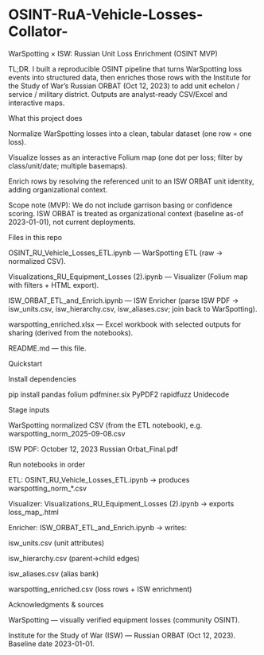 # OSINT-RuA-Vehicle-Losses-Collator-


WarSpotting × ISW: Russian Unit Loss Enrichment (OSINT MVP)

TL;DR. I built a reproducible OSINT pipeline that turns WarSpotting loss events into structured data, then enriches those rows with the Institute for the Study of War’s Russian ORBAT (Oct 12, 2023) to add unit echelon / service / military district. Outputs are analyst-ready CSV/Excel and interactive maps.



What this project does

Normalize WarSpotting losses into a clean, tabular dataset (one row = one loss).

Visualize losses as an interactive Folium map (one dot per loss; filter by class/unit/date; multiple basemaps).

Enrich rows by resolving the referenced unit to an ISW ORBAT unit identity, adding organizational context.

Scope note (MVP): We do not include garrison basing or confidence scoring. ISW ORBAT is treated as organizational context (baseline as-of 2023-01-01), not current deployments.




Files in this repo

OSINT_RU_Vehicle_Losses_ETL.ipynb — WarSpotting ETL (raw → normalized CSV).

Visualizations_RU_Equipment_Losses (2).ipynb — Visualizer (Folium map with filters + HTML export).

ISW_ORBAT_ETL_and_Enrich.ipynb — ISW Enricher (parse ISW PDF → isw_units.csv, isw_hierarchy.csv, isw_aliases.csv; join back to WarSpotting).

warspotting_enriched.xlsx — Excel workbook with selected outputs for sharing (derived from the notebooks).

README.md — this file.


Quickstart


Install dependencies

pip install pandas folium pdfminer.six PyPDF2 rapidfuzz Unidecode


Stage inputs

WarSpotting normalized CSV (from the ETL notebook), e.g. warspotting_norm_2025-09-08.csv

ISW PDF: October 12, 2023 Russian Orbat_Final.pdf

Run notebooks in order

ETL: OSINT_RU_Vehicle_Losses_ETL.ipynb → produces warspotting_norm_*.csv

Visualizer: Visualizations_RU_Equipment_Losses (2).ipynb → exports loss_map_<run>.html

Enricher: ISW_ORBAT_ETL_and_Enrich.ipynb → writes:

isw_units.csv (unit attributes)

isw_hierarchy.csv (parent→child edges)

isw_aliases.csv (alias bank)

warspotting_enriched.csv (loss rows + ISW enrichment)







Acknowledgments & sources

WarSpotting — visually verified equipment losses (community OSINT).

Institute for the Study of War (ISW) — Russian ORBAT (Oct 12, 2023). Baseline date 2023-01-01.
